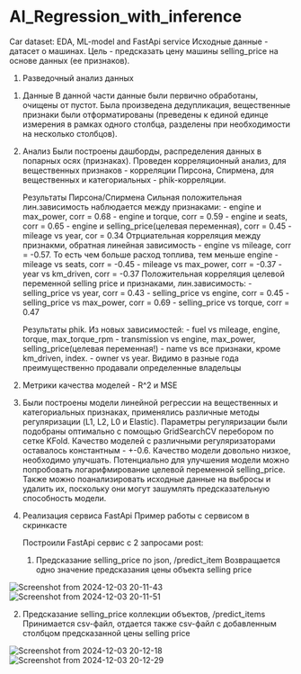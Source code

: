 # AI_Regression_with_inference
Car dataset: EDA, ML-model and FastApi service
Исходные данные - датасет о машинах. Цель - предсказать цену машины selling_price на основе данных (ее признаков).

1. Разведочный анализ данных
1) Данные
   В данной части данные были первично обработаны, очищены от пустот. Была произведена дедупликация, вещественные признаки были отформатированы (преведены к единой единце измерения в рамках одного столбца, разделены при необходимости на несколько столбцов). 
2) Анализ
   Были построены дашборды, распределения данных в попарных осях (признаках). Проведен корреляционный анализ, для вещественных признаков - корреляции Пирсона, Спирмена, для вещественных и категориальных - phik-корреляции.
   
   Результаты Пирсона/Спирмена
   Сильная положительная лин.зависимость наблюдается между признаками: - engine и max_power, corr = 0.68 - engine и torque, corr = 0.59 - engine и seats, corr = 0.65 - engine и selling_price(целевая переменная), corr = 0.45 - mileage vs year, cor = 0.34 Отрциательная корреляция между признакми, обратная линейная зависимость - engine vs mileage, corr = -0.57. То есть чем больше расход топлива, тем меньше engine - mileage vs seats, corr = -0.45 - mileage vs max_power, corr = -0.37 - year vs km_driven, corr = -0.37 Положительная корреляция целевой переменной selling price и признаками, лин.зависимость: - selling_price vs year, corr = 0.43 - selling_price vs engine, corr = 0.45 - selling_price vs max_power, corr = 0.69 - selling_price vs torque, corr = 0.47
   
   Результаты phik.
   Из новых зависимостей: - fuel vs mileage, engine, torque, max_torque_rpm - transmission vs engine, max_power, selling_price(целевая переменная!) - name vs все признаки, кроме km_driven, index. - owner vs year. Видимо в разные года преимущественно продавали определенные владельцы

2. Метрики качества моделей - R^2 и MSE

3. Были построены модели линейной регрессии на вещественных и категориальных признаках, применялись различные методы регуляризации (L1, L2, L0 и Elastic). Параметры регуляризации были подобраны оптимально с помощью GridSearchCV перебором по сетке KFold. Качество моделей с различными регуляризаторами оставалось константным - +-0.6. Качество модели довольно низкое, необходимо улучшать. Потенциально для улучшения модели можно попробовать логарифмирование целевой переменной  selling_price. Также можно поанализировать исходные данные на выбросы и удалить их, поскольку они могут зашумлять предсказательную способность модели.

4. Реализация сервиса FastApi
   Пример работы с сервисом в скринкасте

   Построили FastApi сервис с 2 запросами post:
   1) Предсказание selling_price по json, /predict_item
    Возвращается одно значение предсказания цены объекта selling price

![Screenshot from 2024-12-03 20-11-43](https://github.com/user-attachments/assets/1ddcfe72-5cde-48b7-8d7e-54c8e500c3b1)
![Screenshot from 2024-12-03 20-11-51](https://github.com/user-attachments/assets/e1927015-b09c-419c-94ed-bbf3dbe2baa9)

   2) Предсказание selling_price коллекции объектов, /predict_items
      Принимается csv-файл, отдается также csv-файл с добавленным столбцом предсказанной цены selling price
      
![Screenshot from 2024-12-03 20-12-18](https://github.com/user-attachments/assets/77b01f89-ac31-4f42-ba1e-88327b13a17b)
![Screenshot from 2024-12-03 20-12-29](https://github.com/user-attachments/assets/8803742e-5348-44c4-864e-af1af44d5e6e)
      
